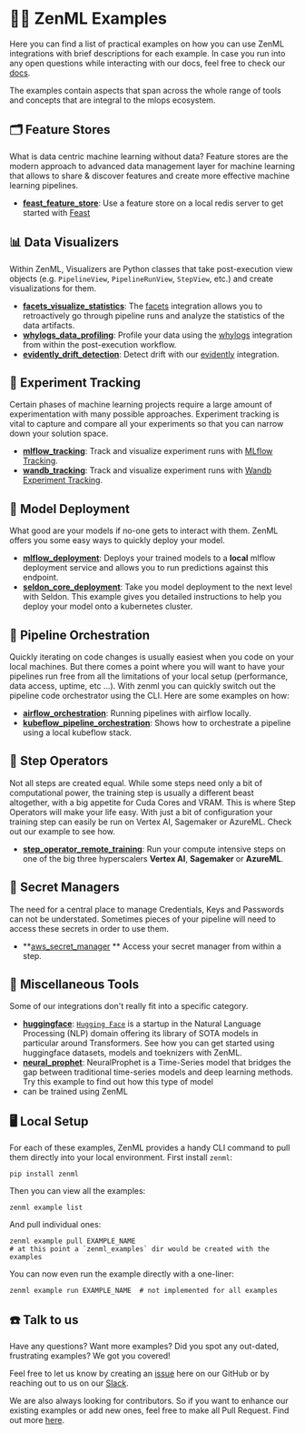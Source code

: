 # 🧑‍💻 ZenML Examples

Here you can find a list of practical examples on how you can use ZenML integrations with
brief descriptions for each example. In case you run into any open questions while interacting with our docs, feel free 
to check our [docs](https://docs.zenml.io/).

The examples contain aspects that span across the whole range of tools and concepts that are integral to the mlops
ecosystem. 

## 🗂 Feature Stores
What is data centric machine learning without data? Feature stores are the modern approach to
advanced data management layer for machine learning that allows to share & discover features and create more effective 
machine learning pipelines.

- **[feast_feature_store](feast_feature_store/README.md)**: Use a feature store  on a local redis server to
get started with [Feast](https://feast.dev/)

## 📊 Data Visualizers
Within ZenML, Visualizers are Python classes that take post-execution view objects (e.g. `PipelineView`, 
`PipelineRunView`, `StepView`, etc.) and create visualizations for them. 

- **[facets_visualize_statistics](facets_visualize_statistics/README.md)**: 
The [facets](https://pair-code.github.io/facets/) integration allows you to retroactively go through pipeline runs and 
analyze the statistics of the data artifacts.
- **[whylogs_data_profiling](whylogs_data_profiling/README.md)**: Profile your data using the 
[whylogs](https://github.com/whylabs/whylogs) integration from within the post-execution workflow.
- **[evidently_drift_detection](evidently_drift_detection/README.md)**: Detect drift with our 
[evidently](https://github.com/evidentlyai/evidently) integration. 

## 🧪 Experiment Tracking
Certain phases of machine learning projects require a large amount of experimentation with many possible approaches. 
Experiment tracking is vital to capture and compare all your experiments so that you can narrow down your solution 
space.

- **[mlflow_tracking](mlflow_tracking/README.md)**: Track and visualize experiment runs with 
[MLflow Tracking](https://mlflow.org/docs/latest/tracking.html). 
- **[wandb_tracking](wandb_tracking/README.md)**: Track and visualize experiment runs with 
[Wandb Experiment Tracking](https://wandb.ai/site/experiment-tracking). 

## 🚀 Model Deployment
What good are your models if no-one gets to interact with them. ZenML offers you some easy ways to quickly deploy your 
model.

- **[mlflow_deployment](mlflow_deployment/README.md)**: Deploys your trained models to a **local** mlflow deployment 
service and allows you to run predictions against this endpoint.
- **[seldon_core_deployment](seldon_deployment/README.md)**: Take you model deployment to the next level 
 with Seldon. This example gives you detailed instructions to help you deploy your model onto a kubernetes cluster.

## 🚅 Pipeline Orchestration
Quickly iterating on code changes is usually easiest when you code on your local machines. But there comes a point where
you will want to have your pipelines run free from all the limitations of your local setup (performance, data access,
uptime, etc ...). With zenml you can quickly switch out the pipeline code orchestrator using the CLI. Here are some 
examples on how:

- **[airflow_orchestration](airflow_orchestration/README.md)**: Running pipelines with airflow locally.
- **[kubeflow_pipeline_orchestration](kubeflow_pipeline_orchestration/README.md)**: Shows how to orchestrate a pipeline
using a local kubeflow stack.

## 🥾 Step Operators
Not all steps are created equal. While some steps need only a bit of computational power, the training step is usually 
a different beast altogether, with a big appetite for Cuda Cores and VRAM. This is where Step Operators will make your 
life easy. With just a bit of configuration your training step can easily be run on Vertex AI, Sagemaker or AzureML. 
Check out our example to see how.

- **[step_operator_remote_training](step_operator_remote_training/README.md)**: Run your compute intensive steps on one 
of the big three hyperscalers **Vertex AI**, **Sagemaker** or **AzureML**.

## 🔑 Secret Managers
The need for a central place to manage Credentials, Keys and Passwords can not be understated. Sometimes pieces of your 
pipeline will need to access these secrets in order to use them.

- **[aws_secret_manager](aws_secret_manager/README.md) ** Access your secret manager from within a step.

## 🗿 Miscellaneous Tools 
Some of our integrations don't really fit into a specific category.

- **[huggingface](huggingface/README.md)**: [`Hugging Face`](https://huggingface.co/) is a startup in the Natural 
Language Processing (NLP) domain offering its library of SOTA models in particular around Transformers. See how you can 
get started using huggingface datasets, models and toeknizers with ZenML.
- **[neural_prophet](neural_prophet/README.md)**: NeuralProphet is a Time-Series model that bridges the gap between 
traditional time-series models and deep learning methods. Try this example to find out how this type of model
- can be trained using ZenML

## 🖥 Local Setup
For each of these examples, ZenML provides a handy CLI command to pull them
directly into your local environment. First install `zenml`:

```shell
pip install zenml
```

Then you can view all the examples:

```shell
zenml example list
```

And pull individual ones:

```shell
zenml example pull EXAMPLE_NAME
# at this point a `zenml_examples` dir would be created with the examples
```

You can now even run the example directly with a one-liner:

```shell
zenml example run EXAMPLE_NAME  # not implemented for all examples
```

## ☎️ Talk to us
Have any questions? Want more examples? Did you spot any out-dated, frustrating examples?
We got you covered!

Feel free to let us know by creating an
[issue](https://github.com/zenml-io/zenml/issues) here on our GitHub or by
reaching out to us on our [Slack](https://zenml.io/slack-invite/). 

We are also always looking for contributors. So if you want to enhance our existing examples or add new ones, feel free
to make all Pull Request. Find out more [here](../CONTRIBUTING.md).
